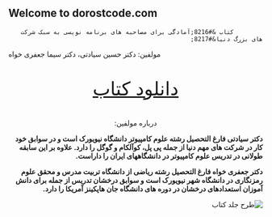 ## Welcome to dorostcode.com 
<div dir="rtl" lang="fa-IR">
			
			کتاب &#8216;آمادگی برای مصاحبه های برنامه نویسی به سبک شرکت های بزرگ دنیا&#8217;
		
		
<p style="text-align:left">مولفین: دکتر حسین سیادتی، دکتر سیما جعفری خواه</p>

<p style="font-size:37px;text-align:center"><a href="https://github.com/farsialgorithm/algorithm-book-volume1/blob/master/programming%20interviews-H%20Siadati-S%20Jafarikhah.pdf"> دانلود کتاب</a></p>



<p style="text-align:center">درباره مولفین:</p>


<p><strong>دکتر سیادتی فارغ التحصیل رشته علوم کامپیوتر دانشگاه نیویورک است و در سوابق خود کار در شرکت های مهم دنیا از جمله پی پل، کوآلکام و گوگل را دارد. علاوه بر این سابقه طولانی در تدریس علوم کامپیوتر در دانشگاههای ایران را داراست.</strong></p>



<p><strong>دکتر جعفری خواه فارغ التحصیل رشته ریاضی از دانشگاه تربیت مدرس و محقق علوم رمزنگاری در دانشگاه شهر نیویورک است و سوابق درخشان تدریس از جمله برای دانش آموزان استعدادهای درخشان در دوره های دانشگاه جان هاپکینز آمریکا را دارد.</strong></p>



<p></p>



<img src="http://farsialgorithm.github.io/jeld.png" alt="طرح جلد کتاب" sizes="(max-width: 588px) 100vw, 588px"/>
</div>


